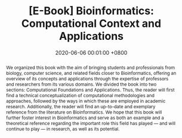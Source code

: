 ---
title:          "[E-Book] Bioinformatics: Computational Context and Applications"
date:           2020-06-06 00:01:00 +0800
selected:       false
pub:            "EDUCS - Caxias do Sul"
pub_date:       "2020"
category:       "bioinformatics"
abstract: >-
  We organized this book with the aim of bringing students and professionals from biology, computer science, and related fields closer to Bioinformatics, offering an overview of its concepts and applications through the expertise of professors and researchers from its various domains. We divided the book into two sections: Computational Foundations and Applications. Thus, the reader will first find a technical conceptualization of computational methodologies and approaches, followed by the ways in which these are employed in academic research. Additionally, the reader will find an up-to-date and exemplary reference from the literature on Bioinformatics. We hope that this book will further foster interest in Bioinformatics and serve as both an example and a theoretical reference regarding the important role this field has played — and will continue to play — in research, as well as its potential.

cover:          /assets/images/covers/2020-educs.jpg
authors:
- Gabriel Dall'Alba*
- Scheila de Avila e Silva*
- Daniel Luis Notari*
links:
  E-Book: https://www.ucs.br/educs/livro/bioinformatica-contexto-computacional-e-aplicacoes/
---